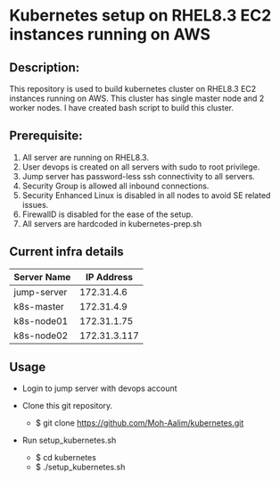 # Kubernetes setup on RHEL8.3 EC2 instances running on AWS

## Description: 
This repository is used to build kubernetes cluster on RHEL8.3 EC2 instances running on AWS. This cluster has single master node and 2 worker nodes. I have created bash script to build this cluster.


## Prerequisite:
1.	All server are running on RHEL8.3.
2.	User devops is created on all servers with sudo to root privilege.
3.	Jump server has password-less ssh connectivity to all servers.
4.	Security Group is allowed all inbound connections.
5.	Security Enhanced Linux is disabled in all nodes to avoid SE related issues.
6.	FirewallD is disabled for the ease of the setup.
7.	All servers are hardcoded in kubernetes-prep.sh

## Current infra details
                    
Server Name   | IP Address
------------- | -------------
jump-server   | 172.31.4.6
k8s-master    | 172.31.4.9 
k8s-node01    | 172.31.1.75 
k8s-node02    | 172.31.3.117 


## Usage
                
+ Login to jump server with devops account
+ Clone this git repository.
    + $ git clone https://github.com/Moh-Aalim/kubernetes.git
    
+ Run setup_kubernetes.sh
    * $ cd kubernetes
    * $ ./setup_kubernetes.sh
    
